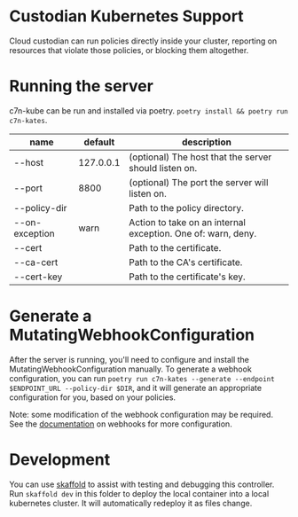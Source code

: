# Custodian Kubernetes Support

Cloud custodian can run policies directly inside your cluster, reporting on 
resources that violate those policies, or blocking them altogether.

# Running the server 

c7n-kube can be run and installed via poetry. `poetry install && poetry run c7n-kates`.  

| name           | default   | description                                                  |
|----------------|-----------|--------------------------------------------------------------|
| --host         | 127.0.0.1 | (optional) The host that the server should listen on.        |
| --port         | 8800      | (optional) The port the server will listen on.               |
| --policy-dir   |           | Path to the policy directory.                                |
| --on-exception | warn      | Action to take on an internal exception. One of: warn, deny. |
| --cert         |           | Path to the certificate.                                     | 
| --ca-cert      |           | Path to the CA's certificate.                                |
| --cert-key     |           | Path to the certificate's key.                               |

# Generate a MutatingWebhookConfiguration

After the server is running, you'll need to configure and install the 
MutatingWebhookConfiguration manually. To generate a webhook configuration, you
can run `poetry run c7n-kates --generate --endpoint $ENDPOINT_URL --policy-dir $DIR`, and 
it will generate an appropriate configuration for you, based on your policies.

Note: some modification of the webhook configuration may be required. See the 
[documentation](https://kubernetes.io/docs/reference/access-authn-authz/extensible-admission-controllers/) 
on webhooks for more configuration.

# Development

You can use [skaffold](https://github.com/GoogleContainerTools/skaffold/) to 
assist with testing and debugging this controller. Run `skaffold dev` in this
folder to deploy the local container into a local kubernetes cluster. It will 
automatically redeploy it as files change.
